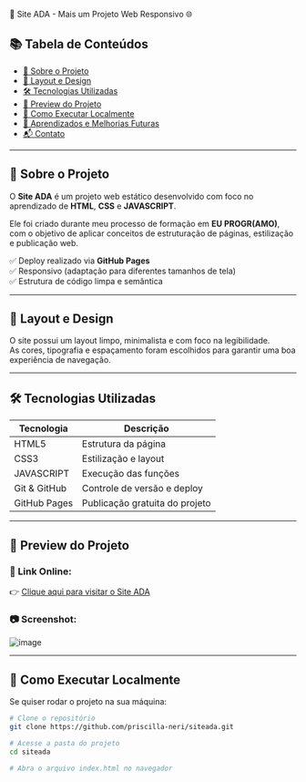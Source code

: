 🚀 Site ADA - Mais um Projeto Web Responsivo 🌐

## 📚 Tabela de Conteúdos

- [📍 Sobre o Projeto](#-sobre-o-projeto)
- [🎨 Layout e Design](#-layout-e-design)
- [🛠️ Tecnologias Utilizadas](#️-tecnologias-utilizadas)
- [📸 Preview do Projeto](#-preview-do-projeto)
- [🚀 Como Executar Localmente](#-como-executar-localmente)
- [🌱 Aprendizados e Melhorias Futuras](#-aprendizados-e-melhorias-futuras)
- [📬 Contato](#-contato)

---

## 📍 Sobre o Projeto

O **Site ADA** é um projeto web estático desenvolvido com foco no aprendizado de **HTML**, **CSS** e **JAVASCRIPT**.  

Ele foi criado durante meu processo de formação em **EU PROGR(AMO)**, com o objetivo de aplicar conceitos de estruturação de páginas, estilização e publicação web.  

✅ Deploy realizado via **GitHub Pages**  
✅ Responsivo (adaptação para diferentes tamanhos de tela)  
✅ Estrutura de código limpa e semântica  

---

## 🎨 Layout e Design

O site possui um layout limpo, minimalista e com foco na legibilidade.  
As cores, tipografia e espaçamento foram escolhidos para garantir uma boa experiência de navegação.

---

## 🛠️ Tecnologias Utilizadas

| Tecnologia | Descrição |
| -------- | -------- |
| HTML5 | Estrutura da página |
| CSS3 | Estilização e layout |
| JAVASCRIPT | Execução das funções |
| Git & GitHub | Controle de versão e deploy |
| GitHub Pages | Publicação gratuita do projeto |

---

## 📸 Preview do Projeto

### 🔗 Link Online:

👉 [Clique aqui para visitar o Site ADA](https://priscilla-neri.github.io/siteada/)

### 📷 Screenshot:


![image](https://github.com/user-attachments/assets/6e3027be-1e46-446b-9042-afe149edef81)


---

## 🚀 Como Executar Localmente

Se quiser rodar o projeto na sua máquina:

```bash
# Clone o repositório
git clone https://github.com/priscilla-neri/siteada.git

# Acesse a pasta do projeto
cd siteada

# Abra o arquivo index.html no navegador
